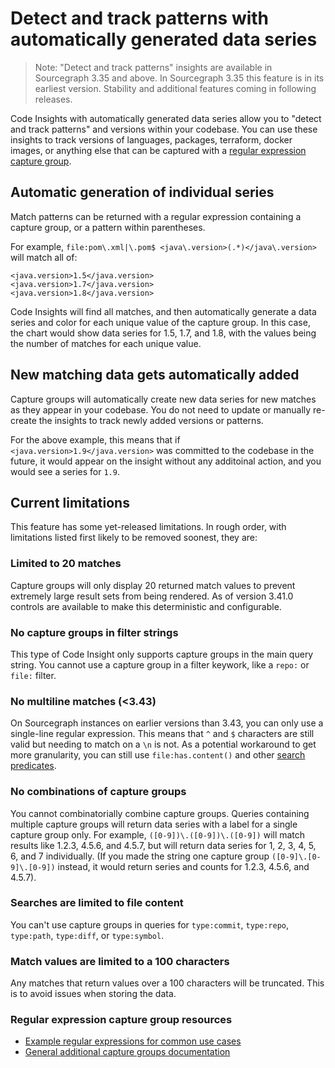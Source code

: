 # Detect and track patterns with automatically generated data series 

> Note: "Detect and track patterns" insights are available in Sourcegraph 3.35 and above. In Sourcegraph 3.35 this feature is in its earliest version. Stability and additional features coming in following releases.

Code Insights with automatically generated data series allow you to "detect and track patterns" and versions within your codebase. You can use these insights to track versions of languages, packages, terraform, docker images, or anything else that can be captured with a [regular expression capture group](#regular-expression-capture-group-resources).

## Automatic generation of individual series

Match patterns can be returned with a regular expression containing a capture group, or a pattern within parentheses. 

For example, `file:pom\.xml|\.pom$ <java\.version>(.*)</java\.version>` will match all of: 

```
<java.version>1.5</java.version>
<java.version>1.7</java.version>
<java.version>1.8</java.version>
```

Code Insights will find all matches, and then automatically generate a data series and color for each unique value of the capture group. In this case, the chart would show data series for 1.5, 1.7, and 1.8, with the values being the number of matches for each unique value. 

## New matching data gets automatically added 

Capture groups will automatically create new data series for new matches as they appear in your codebase. You do not need to update or manually re-create the insights to track newly added versions or patterns.

For the above example, this means that if `<java.version>1.9</java.version>` was committed to the codebase in the future, it would appear on the insight without any additoinal action, and you would see a series for `1.9`. 

## Current limitations 

This feature has some yet-released limitations. In rough order, with limitations listed first likely to be removed soonest, they are: 

### Limited to 20 matches

Capture groups will only display 20 returned match values to prevent extremely large result sets from being rendered. As of version 3.41.0 controls are available to make this deterministic and configurable.

### No capture groups in filter strings 

This type of Code Insight only supports capture groups in the main query string. You cannot use a capture group in a filter keywork, like a `repo:` or `file:` filter. 

### No multiline matches (<3.43)

On Sourcegraph instances on earlier versions than 3.43, you can only use a single-line regular expression. This means that `^` and `$` characters are still valid but needing to match on a `\n` is not. As a potential workaround to get more granularity, you can still use `file:has.content()` and other [search predicates](https://docs.sourcegraph.com/code_search/reference/language#built-in-file-predicate). 

### No combinations of capture groups 

You cannot combinatorially combine capture groups. Queries containing multiple capture groups will return data series with a label for a single capture group only. For example, `([0-9])\.([0-9])\.([0-9])` will match results like 1.2.3, 4.5.6, and 4.5.7, but will return data series for 1, 2, 3, 4, 5, 6, and 7 individually. (If you made the string one capture group `([0-9]\.[0-9]\.[0-9])` instead, it would return series and counts for 1.2.3, 4.5.6, and 4.5.7). 

### Searches are limited to file content

You can't use capture groups in queries for `type:commit`, `type:repo`, `type:path`, `type:diff`, or `type:symbol`. 

### Match values are limited to a 100 characters

Any matches that return values over a 100 characters will be truncated. This is to avoid issues when storing the data.

### Regular expression capture group resources

- [Example regular expressions for common use cases](../references/common_use_cases.md#automatic-version-and-pattern-tracking)
- [General additional capture groups documentation](https://developer.mozilla.org/en-US/docs/Web/JavaScript/Guide/Regular_Expressions/Groups_and_Ranges)
